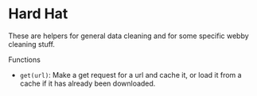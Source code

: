 Hard Hat
========
These are helpers for general data cleaning and for some specific webby cleaning stuff.

Functions

* `get(url)`: Make a get request for a url and cache it,
    or load it from a cache if it has already been downloaded.
